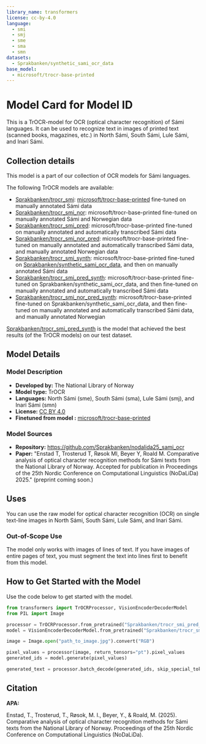 ```yaml
---
library_name: transformers
license: cc-by-4.0
language:
  - smi
  - smj
  - sme
  - sma
  - smn
datasets:
  - Sprakbanken/synthetic_sami_ocr_data
base_model:
  - microsoft/trocr-base-printed
---
```


# Model Card for Model ID
This is a TrOCR-model for OCR (optical character recognition) of Sámi languages.
It can be used to recognize text in images of printed text (scanned books, magazines, etc.) in North Sámi, South Sámi, Lule Sámi, and Inari Sámi.

## Collection details 
This model is a part of our collection of OCR models for Sámi languages.

The following TrOCR models are available:
- [Sprakbanken/trocr_smi](https://huggingface.co/Sprakbanken/trocr_smi): [microsoft/trocr-base-printed](https://huggingface.co/microsoft/trocr-base-printed) fine-tuned on manually annotated Sámi data
- [Sprakbanken/trocr_smi_nor](https://huggingface.co/Sprakbanken/trocr_smi_nor): microsoft/trocr-base-printed fine-tuned on manually annotated Sámi and Norwegian data
- [Sprakbanken/trocr_smi_pred](https://huggingface.co/Sprakbanken/trocr_smi_pred): microsoft/trocr-base-printed fine-tuned on manually annotated and automatically transcribed Sámi data
- [Sprakbanken/trocr_smi_nor_pred](https://huggingface.co/Sprakbanken/trocr_smi_nor_pred): microsoft/trocr-base-printed fine-tuned on manually annotated and automatically transcribed Sámi data, and manually annotated Norwegian data
- [Sprakbanken/trocr_smi_synth](https://huggingface.co/Sprakbanken/trocr_smi_synth): microsoft/trocr-base-printed fine-tuned on [Sprakbanken/synthetic_sami_ocr_data](https://huggingface.co/datasets/Sprakbanken/synthetic_sami_ocr_data), and then on manually annotated Sámi data
- [Sprakbanken/trocr_smi_pred_synth](https://huggingface.co/Sprakbanken/trocr_smi_pred_synth): microsoft/trocr-base-printed fine-tuned on Sprakbanken/synthetic_sami_ocr_data, and then fine-tuned on manually annotated and automatically transcribed Sámi data
- [Sprakbanken/trocr_smi_nor_pred_synth](https://huggingface.co/Sprakbanken/trocr_smi_nor_pred_synth): microsoft/trocr-base-printed fine-tuned on Sprakbanken/synthetic_sami_ocr_data, and then fine-tuned on manually annotated and automatically transcribed Sámi data, and manually annotated Norwegian

[Sprakbanken/trocr_smi_pred_synth](https://huggingface.co/Sprakbanken/trocr_smi_pred_synth) is the model that achieved the best results (of the TrOCR models) on our test dataset.

## Model Details
<!-- model details here  -->

### Model Description

- **Developed by:** The National Library of Norway
- **Model type:** TrOCR
- **Languages:**  North Sámi (sme), South Sámi (sma), Lule Sámi (smj), and Inari Sámi (smn)
- **License:** [CC BY 4.0](https://creativecommons.org/licenses/by/4.0/)
- **Finetuned from model :** [microsoft/trocr-base-printed](https://huggingface.co/microsoft/trocr-base-printed)

### Model Sources 

- **Repository:** https://github.com/Sprakbanken/nodalida25_sami_ocr
- **Paper:** "Enstad T, Trosterud T, Røsok MI, Beyer Y, Roald M. Comparative analysis of optical character recognition methods for Sámi texts from the National Library of Norway. Accepted for publication in Proceedings of the 25th Nordic Conference on Computational Linguistics (NoDaLiDa) 2025." (preprint coming soon.)

## Uses
You can use the raw model for optical character recognition (OCR) on single text-line images in North Sámi, South Sámi, Lule Sámi, and Inari Sámi. 

### Out-of-Scope Use
The model only works with images of lines of text.
If you have images of entire pages of text, you must segment the text into lines first to benefit from this model.


## How to Get Started with the Model

Use the code below to get started with the model.

```python
from transformers import TrOCRProcessor, VisionEncoderDecoderModel
from PIL import Image

processor = TrOCRProcessor.from_pretrained("Sprakbanken/trocr_smi_pred_synth")
model = VisionEncoderDecoderModel.from_pretrained("Sprakbanken/trocr_smi_pred_synth")

image = Image.open("path_to_image.jpg").convert("RGB")

pixel_values = processor(image, return_tensors="pt").pixel_values
generated_ids = model.generate(pixel_values)

generated_text = processor.batch_decode(generated_ids, skip_special_tokens=True)[0]
```
## Citation 

**APA:**

Enstad, T., Trosterud, T., Røsok, M. I., Beyer, Y., & Roald, M. (2025). Comparative analysis of optical character recognition methods for Sámi texts from the National Library of Norway. Proceedings of the 25th Nordic Conference on Computational Linguistics (NoDaLiDa).
